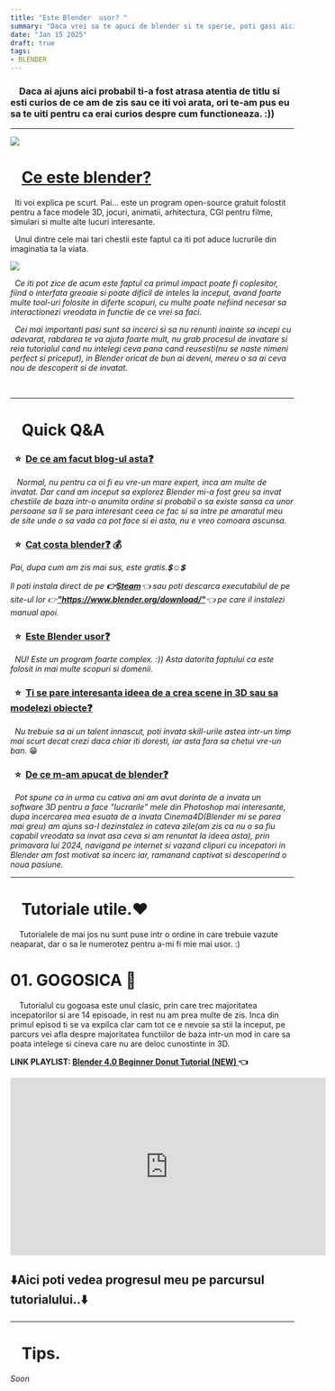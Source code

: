 ```yaml
---
title: "Este Blender  usor? "
summary: "Daca vrei sa te apuci de blender si te sperie, poti gasi aici tutoriale pe care le-am urmat, plus detalii despre ele si cateva rezultate de-ale mele."
date: "Jan 15 2025"
draft: true
tags:
- BLENDER
---
```


<!-- INTRO -->
<head>
<p> <h3> &nbsp;&nbsp;&nbsp;  Daca ai ajuns aici probabil ti-a fost atrasa atentia de titlu si esti curios de ce am de zis sau ce iti voi arata, ori te-am pus eu sa te uiti pentru ca erai curios despre cum functioneaza. :&#41;&#41;  </h3> </p>
</head>

---


<body>
<img src="https://encrypted-tbn0.gstatic.com/images?q=tbn:ANd9GcS353xkETDxvuwIFQ4jZtOeIFOgqZFlgv32xg&s">

<!-- Ce este blender? -->

<p> <h1> &nbsp;&nbsp;&nbsp;<u>Ce este blender? </h1> </u> </p>
<p> &nbsp; Iti voi explica pe scurt. Pai... este un program open-source gratuit folostit pentru a face modele 3D, jocuri, animatii, arhitectura, CGI pentru filme, simulari si multe alte lucuri interesante. </p>
<p> &nbsp; Unul dintre cele mai tari chestii este faptul ca iti pot aduce lucrurile din imaginatia ta la viata. </p>
<img src="https://i.imgur.com/SHuaX7L.png">
<p> &nbsp; <i> Ce iti pot zice de acum este faptul ca primul impact poate fi coplesitor, fiind o interfata greoaie si poate dificil de inteles la inceput, avand foarte multe tool-uri folosite in diferte scopuri, cu multe poate nefiind necesar sa interactionezi vreodata in functie de ce vrei sa faci. 
</i> </p>
<p> &nbsp; <i>  Cei mai importanti pasi sunt sa incerci si sa nu renunti inainte sa incepi cu adevarat, rabdarea te va ajuta foarte mult, nu grab procesul de invatare si reia tutorialul cand nu intelegi ceva pana cand reusesti&#40;nu se naste nimeni perfect si priceput&#41;, in Blender oricat de bun ai deveni, mereu o sa ai ceva nou de descoperit si de invatat.
</i> </p>
<p> &nbsp; <i>  
</i> </p>



---

<!-- Intrebari -->

<p> <h1> &nbsp;&nbsp;&nbsp;Quick Q&#38;A </h1> </p> 

<p> <h3> &nbsp;&nbsp;⭐&nbsp;&nbsp;<u>De ce am facut blog-ul asta❓</u> 
</p> </h3>
<p> &nbsp;&nbsp; <i> Normal, nu pentru ca oi fi eu vre-un mare expert, inca am multe de invatat. Dar cand am inceput sa explorez Blender mi-a fost greu sa invat chestiile de baza intr-o anumita ordine si probabil o sa existe sansa ca unor persoane sa li se para interesant ceea ce fac si sa intre pe amaratul meu de site unde o sa vada ca pot face si ei asta, nu e vreo comoara ascunsa.</i>
</p>

<p> <h3> &nbsp;&nbsp;⭐&nbsp;&nbsp;<u>Cat costa blender❓</u>  💰
</h3> </p>
<i> <p> Pai, dupa cum am zis mai sus, este gratis.💲☺️💲 </p>
<p> Il poti instala direct de pe <b> 👉<a href=https://store.steampowered.com/app/365670/Blender/>Steam</a></b>👈 sau poti descarca executabilul de pe site-ul lor 👉<b><a href=https://www.blender.org/download/>"https://www.blender.org/download/"</a></b>👈 pe care il instalezi manual apoi.
</i>
<p> <h3> &nbsp;&nbsp;⭐&nbsp;&nbsp;<u>Este Blender usor❓</u>  
</h3> </p>
<p> <i> &nbsp;&nbsp;NU! Este un program foarte complex. :&#41;&#41; Asta datorita faptului ca este folosit in mai  multe scopuri si domenii. </i>
</p>
<p> <h3> &nbsp;&nbsp;⭐&nbsp;&nbsp;<u>Ti se pare interesanta ideea de a crea scene in 3D sau sa modelezi obiecte❓</u> 
</h3> </p>
<p> <i> &nbsp;&nbsp;Nu trebuie sa ai un talent innascut, poti invata skill-urile astea intr-un timp mai scurt decat crezi daca chiar iti doresti, iar asta fara sa chetui vre-un ban. </i> 😁 
</p>
<p> <h3> &nbsp;&nbsp;⭐&nbsp;&nbsp;<u>De ce m-am apucat de blender❓</u> 
</h3> </p>
<p> <i> &nbsp;&nbsp;Pot spune ca in urma cu cativa ani am avut dorinta de a invata un software 3D pentru a face "lucrarile" mele din Photoshop mai interesante, dupa incercarea mea esuata de a invata Cinema4D&#40;Blender mi se parea mai greu&#41; am ajuns sa-l dezinstalez in cateva zile&#40;am zis ca nu o sa fiu capabil vreodata sa invat asa ceva si am renuntat la ideea asta&#41;, prin primavara lui  2024, navigand pe internet si vazand clipuri cu incepatori in Blender am fost motivat sa incerc iar, ramanand captivat si descoperind o noua pasiune.
</i></p>

--- 

<!-- EU -->
<p> <h1> &nbsp;&nbsp;&nbsp;Tutoriale utile.❤️ </h1> </p> 
<p>&nbsp;&nbsp;&nbsp;&nbsp;Tutorialele de mai jos nu sunt puse intr o ordine in care trebuie vazute neaparat, dar o sa le numerotez pentru a-mi fi mie mai usor. :&#41;
</p>
<!-- Tutoriale -->

<!-- Gogoasa -->
<p> <h1> 01. GOGOSICA 🍩 </h1> </p>

<p>
&nbsp;&nbsp;&nbsp;&nbsp;Tutorialul cu gogoasa este unul clasic, prin care trec majoritatea incepatorilor si are 14 episoade, in rest nu am prea multe de zis. Inca din primul episod ti se va expilca clar cam tot ce e nevoie sa stii la inceput, pe parcurs vei afla despre majoritatea functiilor de baza intr-un mod in care sa poata intelege si cineva care nu are deloc cunostinte in 3D.
</p>
<p><b>LINK PLAYLIST: <a href=https://youtube.com/playlist?list=PLjEaoINr3zgEPv5y--4MKpciLaoQYZB1Z&si=ryEZcKxXWksw7OQ0> Blender 4.0 Beginner Donut Tutorial (NEW) </a>👈</b> </p>
<div class="video-container">
<iframe width="560" height="315" src="https://www.youtube.com/embed/videoseries?si=fMdChraxrZGh2eZ-&amp;list=PLjEaoINr3zgEPv5y--4MKpciLaoQYZB1Z" title="YouTube video player" frameborder="0" allow="accelerometer; autoplay; clipboard-write; encrypted-media; gyroscope; picture-in-picture; web-share" referrerpolicy="strict-origin-when-cross-origin" allowfullscreen></iframe></div>
<p> <h2>⬇️Aici poti vedea progresul meu pe parcursul tutorialului..⬇️</h2> </p>



---

<p> <h1> &nbsp;&nbsp;&nbsp;Tips. </h1> </p> 
<p> <i> Soon </i> </p>
</body>
